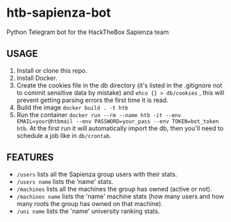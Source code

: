 # htb-sapienza-bot
Python Telegram bot for the HackTheBox Sapienza team

## USAGE
1. Install or clone this repo.
2. Install Docker.
3. Create the cookies file in the db directory (it's listed in the .gitignore not to commit sensitive data by mistake) and `ehco {} > db/cookies` , this will prevent getting parsing errors the first time it is read.
4. Build the image `docker build . -t htb`
5. Run the container `docker run --rm --name htb -it --env EMAIL=your@htbmail --env PASSWORD=your_pass --env TOKEN=bot_token  htb`. At the first run it will automatically import the db, then you'll need to schedule a job like in `db/crontab`.

## FEATURES
* `/users` lists all the Sapienza group users with their stats.
* `/users name` lists the 'name' stats.
* `/machines` lists all the machines the group has owned (active or not).
* `/machines name` lists the 'name' machine stats (how many users and how many roots the group has owned on that machine).
* `/uni name` lists the 'name' university ranking stats.
